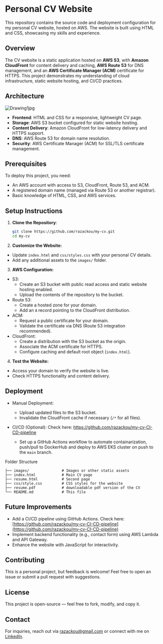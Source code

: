 # Personal CV Website

This repository contains the source code and deployment configuration for my personal CV website, hosted on AWS. The website is built using HTML and CSS, showcasing my skills and experience.

## Overview

The CV website is a static application hosted on **AWS S3**, with **Amazon CloudFront** for content delivery and caching, **AWS Route 53** for DNS management, and an **AWS Certificate Manager (ACM)** certificate for HTTPS. This project demonstrates my understanding of cloud infrastructure, static website hosting, and CI/CD practices.

## Architecture

![Drawing1jpg](https://github.com/user-attachments/assets/020089ee-0276-484a-9f75-140f2ccfcbec)

- **Frontend**: HTML and CSS for a responsive, lightweight CV page.
- **Storage**: AWS S3 bucket configured for static website hosting.
- **Content Delivery**: Amazon CloudFront for low-latency delivery and HTTPS support.
- **DNS**: AWS Route 53 for domain name resolution.
- **Security**: AWS Certificate Manager (ACM) for SSL/TLS certificate management.

## Prerequisites

To deploy this project, you need:
- An AWS account with access to S3, CloudFront, Route 53, and ACM.
- A registered domain name (managed via Route 53 or another registrar).
- Basic knowledge of HTML, CSS, and AWS services.

## Setup Instructions

1. **Clone the Repository**:
   ```bash
   git clone https://github.com/razackou/my-cv.git
   cd my-cv
   ```

2. **Customize the Website:**
- Update `index.html` and `css/styles.css` with your personal CV details.
- Add any additional assets to the `images/` folder.

3. **AWS Configuration:**
- S3:
  - Create an S3 bucket with public read access and static website hosting enabled.
  - Upload the contents of the repository to the bucket.
- Route 53:
  - Create a hosted zone for your domain.
  - Add an `A` record pointing to the CloudFront distribution.
- ACM:
  - Request a public certificate for your domain.
  - Validate the certificate via DNS (Route 53 integration recommended).
- CloudFront:
  - Create a distribution with the S3 bucket as the origin.
  - Associate the ACM certificate for HTTPS.
  - Configure caching and default root object (`index.html`).

4. **Test the Website:**
- Access your domain to verify the website is live.
- Check HTTPS functionality and content delivery.

## Deployment
- Manual Deployment:
  - Upload updated files to the S3 bucket.
  - Invalidate the CloudFront cache if necessary (`/*` for all files).

- CI/CD (Optional): Check here: https://github.com/razackou/my-cv-CI-CD-pipeline
  - Set up a GitHub Actions workflow to automate containarization, push/pull to DockerHub and deploy to AWS EKS cluster on push to the `main` branch.

Folder Structure
```
├── images/               # Images or other static assets
├── index.html            # Main CV page
├── resume.html           # Second page
├── css/style.css         # CSS styles for the website
├── resume.pdf            # downloadable pdf version of the CV
└── README.md             # This file
```
## Future Improvements
- Add a CI/CD pipeline using GitHub Actions. Check here: [https://github.com/razackou/my-cv-CI-CD-pipeline](https://github.com/razackou/my-cv-CI-CD-pipeline)
- Implement backend functionality (e.g., contact form) using AWS Lambda and API Gateway.
- Enhance the website with JavaScript for interactivity.

## Contributing
This is a personal project, but feedback is welcome! Feel free to open an issue or submit a pull request with suggestions.

## License
This project is open-source — feel free to fork, modify, and copy it.

## Contact
For inquiries, reach out via [razackou@gmail.com](mailto:razackou@gmail.com) or connect with me on [LinkedIn](https://www.linkedin.com/in/razakou/).

